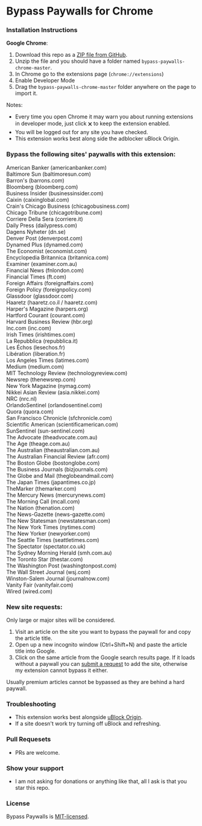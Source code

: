 # Bypass Paywalls for Chrome

### Installation Instructions
**Google Chrome**:
1. Download this repo as a [ZIP file from GitHub](https://github.com/iamadamdev/bypass-paywalls-chrome/archive/master.zip).
1. Unzip the file and you should have a folder named `bypass-paywalls-chrome-master`.
1. In Chrome go to the extensions page (`chrome://extensions`) 
1. Enable Developer Mode
1. Drag the `bypass-paywalls-chrome-master` folder anywhere on the page to import it.

Notes:
* Every time you open Chrome it may warn you about running extensions in developer mode, just click 🗙 to keep the extension enabled.
* You will be logged out for any site you have checked.
* This extension works best along side the adblocker uBlock Origin.

### Bypass the following sites' paywalls with this extension:

American Banker (americanbanker.com)\
Baltimore Sun (baltimoresun.com)\
Barron's (barrons.com)\
Bloomberg (bloomberg.com)\
Business Insider (businessinsider.com)\
Caixin (caixinglobal.com)\
Crain's Chicago Business (chicagobusiness.com)\
Chicago Tribune (chicagotribune.com)\
Corriere Della Sera (corriere.it)\
Daily Press (dailypress.com)\
Dagens Nyheter (dn.se)\
Denver Post (denverpost.com)\
Dynamed Plus (dynamed.com)\
The Economist (economist.com)\
Encyclopedia Britannica (britannica.com)\
Examiner (examiner.com.au)\
Financial News (fnlondon.com)\
Financial Times (ft.com)\
Foreign Affairs (foreignaffairs.com)\
Foreign Policy (foreignpolicy.com)\
Glassdoor (glassdoor.com)\
Haaretz (haaretz.co.il / haaretz.com)\
Harper's Magazine (harpers.org)\
Hartford Courant (courant.com)\
Harvard Business Review (hbr.org)\
Inc.com (inc.com)\
Irish Times (irishtimes.com)\
La Repubblica (repubblica.it)\
Les Échos (lesechos.fr)\
Libération (liberation.fr)\
Los Angeles Times (latimes.com)\
Medium (medium.com)\
MIT Technology Review (technologyreview.com)\
Newsrep (thenewsrep.com)\
New York Magazine (nymag.com)\
Nikkei Asian Review (asia.nikkei.com)\
NRC (nrc.nl)\
OrlandoSentinel (orlandosentinel.com)\
Quora (quora.com)\
San Francisco Chronicle (sfchronicle.com)\
Scientific American (scientificamerican.com)\
SunSentinel (sun-sentinel.com)\
The Advocate (theadvocate.com.au)\
The Age (theage.com.au)\
The Australian (theaustralian.com.au)\
The Australian Financial Review (afr.com)\
The Boston Globe (bostonglobe.com)\
The Business Journals (bizjournals.com)\
The Globe and Mail (theglobeandmail.com)\
The Japan Times (japantimes.co.jp)\
TheMarker (themarker.com)\
The Mercury News (mercurynews.com)\
The Morning Call (mcall.com)\
The Nation (thenation.com)\
The News-Gazette (news-gazette.com)\
The New Statesman (newstatesman.com)\
The New York Times (nytimes.com)\
The New Yorker (newyorker.com)\
The Seattle Times (seattletimes.com)\
The Spectator (spectator.co.uk)\
The Sydney Morning Herald (smh.com.au)\
The Toronto Star (thestar.com)\
The Washington Post (washingtonpost.com)\
The Wall Street Journal (wsj.com)\
Winston-Salem Journal (journalnow.com)\
Vanity Fair (vanityfair.com)\
Wired (wired.com)

### New site requests:
Only large or major sites will be considered.
1. Visit an article on the site you want to bypass the paywall for and copy the article title.
2. Open up a new incognito window (Ctrl+Shift+N) and paste the article title into Google.
3. Click on the same article from the Google search results page. If it loads without a paywall you can [submit a request](https://github.com/iamadamdev/bypass-paywalls-chrome/issues/new) to add the site, otherwise my extension cannot bypass it either.

Usually premium articles cannot be bypassed as they are behind a hard paywall.

### Troubleshooting
* This extension works best alongside [uBlock Origin](https://chrome.google.com/webstore/detail/ublock-origin/cjpalhdlnbpafiamejdnhcphjbkeiagm).
* If a site doesn't work try turning off uBlock and refreshing.

### Pull Requesets
* PRs are welcome.

### Show your support
* I am not asking for donations or anything like that, all I ask is that you star this repo.

### License
Bypass Paywalls is [MIT-licensed](https://github.com/iamadamdev/bypass-paywalls-chrome/blob/master/LICENSE).
